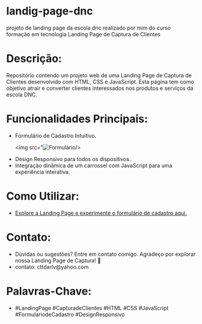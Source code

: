 # landig-page-dnc
projeto de landing page da escola dnc realizado por mim do curso formação em tecnologia 
Landing Page de Captura de Clientes

<h1>Descrição:</h1>
Repositório contendo um projeto web de uma Landing Page de Captura de Clientes desenvolvido com HTML, CSS e JavaScript. Esta página tem como objetivo atrair e converter clientes interessados nos produtos e serviços da escola DNC.

<h1>Funcionalidades Principais:</h1>

<ul>
<li>Formulário de Cadastro Intuitivo.</li>

<img src="![Formulário](https://github.com/devieirag/Captura-de-clientes-escola-DNC/assets/134144847/e2ed68c1-c0c4-4f13-b5ae-d2cf887e51be)/>

<li>Design Responsivo para todos os dispositivos.
</li>
<li>Integração dinâmica de um carrossel com JavaScript para uma experiência interativa.
</li>
</ul>

<h1>Como Utilizar:</h1>

<ul>

<li><a href="https://landig-page-dnc.netlify.app/"> Explore a Landing Page e experimente o formulário de cadastro aqui.</a> </li> 

</ul>

<h1>Contato:</h1>

<ul>
<li> Dúvidas ou sugestões? Entre em contato comigo. Agradeço por explorar nossa Landing Page de Captura! 🚀</li>
<li> contato: cttdarlv@yahoo.com</li>
</ul>

<h1>Palavras-Chave:</h1>

<ul>
<li> #LandingPage #CapturadeClientes #HTML #CSS #JavaScript #FormulariodeCadastro #DesignResponsivo</li>
</ul>
